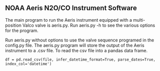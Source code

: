<h2>NOAA Aeris N2O/CO Instrument Software</h2>

<p>The main program to run the Aeris instrument equipped with a multi-position Valco valve is aeris.py. Run aeris.py -h to see the various options for the program.</p>

<p>Run aeris.py without options to use the valve sequence programed in the config.py file. The aeris.py program will store the output of the Aeris
instrument to a .csv file. To read the csv file into a pandas data frame.</p>
<pre><code>df = pd.read_csv(file, infer_datetime_format=True, parse_dates=True, index_col='datetime')</code></pre>
